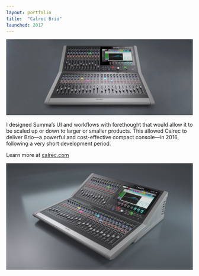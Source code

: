 ```yaml
---
layout: portfolio
title:  "Calrec Brio"
launched: 2017
---
```


<div class="post-image"><img src="/assets/images/portfolio/calrec-brio/hero.jpg"></div>

I designed Summa’s UI and workflows with forethought that would allow it to be scaled up or down to larger or smaller products. This allowed Calrec to deliver Brio—a powerful and cost-effective compact console—in 2016, following a very short development period.

Learn more at [calrec.com](calrec.com)


<div class="post-image"><img src="/assets/images/portfolio/calrec-brio/brio-angle.jpg"></div>
